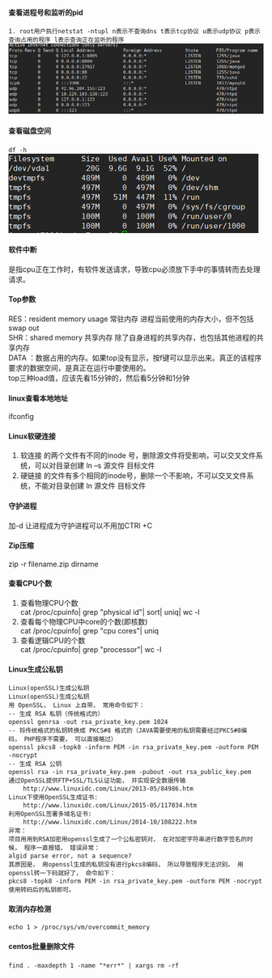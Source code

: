 #### 查看进程号和监听的pid
`1. root用户执行netstat -ntupl n表示不查询dns t表示tcp协议 u表示udp协议 p表示查询占用的程序 l表示查询正在监听的程序
`
![](_v_images/_1522401787_14022.png)

#### 查看磁盘空间
`df -h`  
![](_v_images/_1522401423_27279.png)

#### 软件中断
是指cpu正在工作时，有软件发送请求，导致cpu必须放下手中的事情转而去处理请求。

#### Top参数
RES：resident memory usage 常驻内存        进程当前使用的内存大小，但不包括swap out  
SHR：shared memory 共享内存                   除了自身进程的共享内存，也包括其他进程的共享内存  
DATA     ：数据占用的内存。如果top没有显示，按f键可以显示出来。真正的该程序要求的数据空间，是真正在运行中要使用的。  
top三种load值，应该先看15分钟的，然后看5分钟和1分钟

#### linux查看本地地址
ifconfig

#### Linux软硬连接
1. 软连接 的两个文件有不同的inode 号，删除源文件将受影响，可以交叉文件系统，可以对目录创建 ln –s 源文件 目标文件   
2. 硬链接 的文件有多个相同的inode号，删除一个不影响，不可以交叉文件系统，不能对目录创建 ln 源文件 目标文件

#### 守护进程
加-d 让进程成为守护进程可以不用加CTRl +C

#### Zip压缩
zip -r filename.zip dirname

#### 查看CPU个数  
1. 查看物理CPU个数  
cat /proc/cpuinfo| grep "physical id"| sort| uniq| wc -l  
2. 查看每个物理CPU中core的个数(即核数)  
cat /proc/cpuinfo| grep "cpu cores"| uniq  
3. 查看逻辑CPU的个数  
cat /proc/cpuinfo| grep "processor"| wc -l  

#### Linux生成公私钥
```
Linux(openSSL)生成公私钥
Linux(openSSL)生成公私钥
用 OpenSSL， Linux 上自带， 常用命令如下：
-- 生成 RSA 私钥（传统格式的）
openssl genrsa -out rsa_private_key.pem 1024
-- 将传统格式的私钥转换成 PKCS#8 格式的（JAVA需要使用的私钥需要经过PKCS#8编
码， PHP程序不需要， 可以直接略过）
openssl pkcs8 -topk8 -inform PEM -in rsa_private_key.pem -outform PEM -nocrypt
-- 生成 RSA 公钥
openssl rsa -in rsa_private_key.pem -pubout -out rsa_public_key.pem
通过OpenSSL提供FTP+SSL/TLS认证功能， 并实现安全数据传输
    http://www.linuxidc.com/Linux/2013-05/84986.htm 
Linux下使用OpenSSL生成证书:
    http://www.linuxidc.com/Linux/2015-05/117034.htm 
利用OpenSSL签署多域名证书:
    http://www.linuxidc.com/Linux/2014-10/108222.htm
异常：
项目用用到RSA加密用openssl生成了一个公私密钥对， 在对加密字符串进行数字签名的时候， 程序一直报错， 错误异常：
algid parse error, not a sequence?
其原因是， 用openssl生成的私钥没有进行pkcs8编码， 所以导致程序无法识别。 用openssl转一下码就好了， 命令如下：
pkcs8 -topk8 -inform PEM -in rsa_private_key.pem -outform PEM -nocrypt
使用转码后的私钥即可。
```

#### 取消内存检测
```
echo 1 > /proc/sys/vm/overcommit_memory

```

#### centos批量删除文件
`find . -maxdepth 1 -name "*err*" | xargs rm -rf`